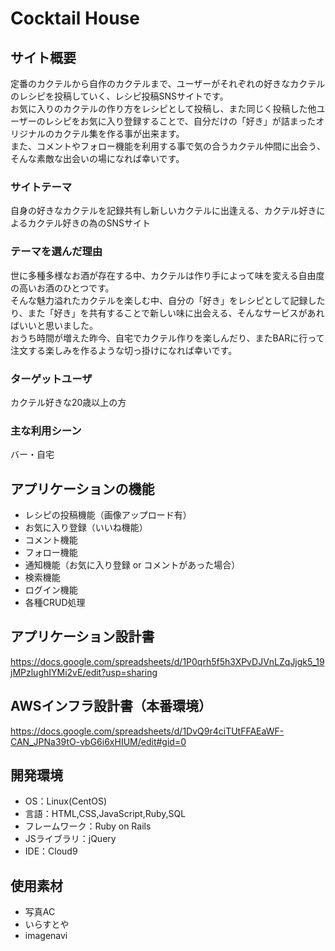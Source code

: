 # Cocktail House

## サイト概要
定番のカクテルから自作のカクテルまで、ユーザーがそれぞれの好きなカクテルのレシピを投稿していく、レシピ投稿SNSサイトです。  
お気に入りのカクテルの作り方をレシピとして投稿し、また同じく投稿した他ユーザーのレシピをお気に入り登録することで、自分だけの「好き」が詰まったオリジナルのカクテル集を作る事が出来ます。  
また、コメントやフォロー機能を利用する事で気の合うカクテル仲間に出会う、そんな素敵な出会いの場になれば幸いです。

### サイトテーマ
自身の好きなカクテルを記録共有し新しいカクテルに出逢える、カクテル好きによるカクテル好きの為のSNSサイト

### テーマを選んだ理由
世に多種多様なお酒が存在する中、カクテルは作り手によって味を変える自由度の高いお酒のひとつです。  
そんな魅力溢れたカクテルを楽しむ中、自分の「好き」をレシピとして記録したり、また「好き」を共有することで新しい味に出会える、そんなサービスがあればいいと思いました。  
おうち時間が増えた昨今、自宅でカクテル作りを楽しんだり、またBARに行って注文する楽しみを作るような切っ掛けになれば幸いです。

### ターゲットユーザ
カクテル好きな20歳以上の方

### 主な利用シーン
バー・自宅

## アプリケーションの機能
- レシピの投稿機能（画像アップロード有）
- お気に入り登録（いいね機能）
- コメント機能
- フォロー機能
- 通知機能（お気に入り登録 or コメントがあった場合）
- 検索機能
- ログイン機能
- 各種CRUD処理

## アプリケーション設計書
https://docs.google.com/spreadsheets/d/1P0qrh5f5h3XPvDJVnLZqJjgk5_19jMPzlughIYMi2vE/edit?usp=sharing

## AWSインフラ設計書（本番環境）
https://docs.google.com/spreadsheets/d/1DvQ9r4ciTUtFFAEaWF-CAN_JPNa39tO-vbG6i6xHIUM/edit#gid=0

## 開発環境
- OS：Linux(CentOS)
- 言語：HTML,CSS,JavaScript,Ruby,SQL
- フレームワーク：Ruby on Rails
- JSライブラリ：jQuery
- IDE：Cloud9

## 使用素材
- 写真AC
- いらすとや
- imagenavi